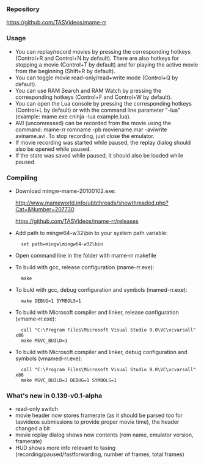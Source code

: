 ### Repository

https://github.com/TASVideos/mame-rr

### Usage
* You can replay/record movies by pressing the corresponding hotkeys (Control+R and Control+N by default). There are also hotkeys for stopping a movie (Control+T by default) and for playing the active movie from the beginning (Shift+R by default).
* You can toggle movie read-only/read+write mode (Control+Q by default).
* You can use RAM Search and RAM Watch by pressing the corresponding hotkeys (Control+F and Control+W by default).
* You can open the Lua console by pressing the corresponding hotkeys (Control+L by default) or with the command line parameter "-lua" (example: mame.exe cninja -lua example.lua).
* AVI (uncomressed) can be recorded from the movie using the command: mame-rr romname -pb moviename.mar -aviwrite aviname.avi. To stop recording, just close the emulator.
* If movie recording was started while paused, the replay dialog should also be opened while paused.
* If the state was saved while paused, it should also be loaded while paused.

### Compiling

* Download mingw-mame-20100102.exe:

    http://www.mameworld.info/ubbthreads/showthreaded.php?Cat=&Number=207730

    https://github.com/TASVideos/mame-rr/releases   
	    
* Add path to mingw64-w32\bin to your system path variable:

	    set path=mingw\mingw64-w32\bin	
    
* Open command line in the folder with mame-rr makefile
* To build with gcc, release configuration (mame-rr.exe):

	    make
    
* To buld with gcc, debug configuration and symbols (mamed-rr.exe):

	    make DEBUG=1 SYMBOLS=1		
    
* To build with Microsoft compiler and linker, release configuration (vmame-rr.exe):

	    call "C:\Program Files\Microsoft Visual Studio 9.0\VC\vcvarsall" x86
	    make MSVC_BUILD=1
    
* To build with Microsoft compiler and linker, debug configuration and symbols (vmamed-rr.exe):

	    call "C:\Program Files\Microsoft Visual Studio 9.0\VC\vcvarsall" x86
	    make MSVC_BUILD=1 DEBUG=1 SYMBOLS=1
		
### What's new in 0.139-v0.1-alpha
* read-only switch
* movie header now stores framerate (as it should be parsed too for tasvideos submissions to provide proper movie time), the header changed a bit
* movie replay dialog shows new contents (rom name, emulator version, framerate)
* HUD shows more info relevant to tasing (recording/paused/fastforwarding, number of frames, total frames)
